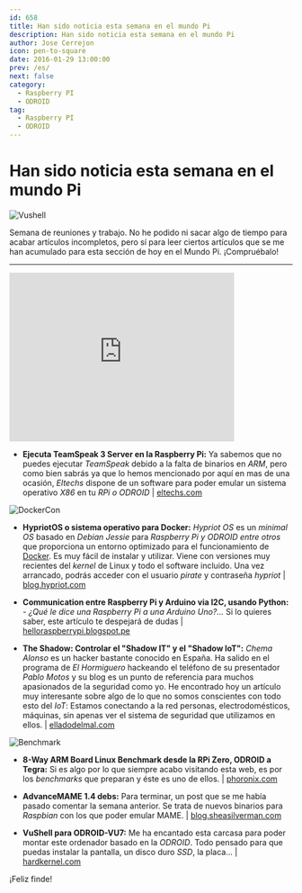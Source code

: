 ```yaml
---
id: 658
title: Han sido noticia esta semana en el mundo Pi
description: Han sido noticia esta semana en el mundo Pi
author: Jose Cerrejon
icon: pen-to-square
date: 2016-01-29 13:00:00
prev: /es/
next: false
category:
  - Raspberry PI
  - ODROID
tag:
  - Raspberry PI
  - ODROID
---
```


# Han sido noticia esta semana en el mundo Pi

![Vushell](/images/2016/01/VuShell_Guide_XU4_22.jpg)

Semana de reuniones y trabajo. No he podido ni sacar algo de tiempo para acabar artículos incompletos, pero sí para leer ciertos artículos que se me han acumulado para esta sección de hoy en el Mundo Pi. ¡Compruébalo!

- - -
<iframe width="400" height="300" src="https://www.youtube.com/embed/ORSREnUUL5k?rel=0" frameborder="0" allowfullscreen></iframe>

* **Ejecuta TeamSpeak 3 Server en la Raspberry Pi:** Ya sabemos que no puedes ejecutar *TeamSpeak* debido a la falta de binarios en *ARM*, pero como bien sabrás ya que lo hemos mencionado por aquí en mas de una ocasión, *Eltechs* dispone de un software para poder emular un sistema operativo *X86* en tu *RPi o ODROID* | [eltechs.com](http://eltechs.com/run-teamspeak-3-server-on-raspberry-pi/)

![DockerCon](/images/2016/01/Dockercon.png)

* **HypriotOS o sistema operativo para Docker:** *Hypriot OS* es un *minimal OS* basado en *Debian Jessie* para *Raspberry Pi y ODROID entre otros* que proporciona un entorno optimizado para el funcionamiento de [Docker](https://docs.docker.com/mac/). Es muy fácil de instalar y utilizar. Viene con versiones muy recientes del *kernel* de Linux y todo el software incluido. Una vez arrancado, podrás acceder con el usuario *pirate* y contraseña *hypriot* | [blog.hypriot.com](http://blog.hypriot.com/post/how-to-get-docker-working-on-your-favourite-arm-board-with-hypriotos/)

* **Communication entre Raspberry Pi y Arduino via I2C, usando Python:** - *¿Qué le dice una Raspberry Pi a una Arduino Uno?...* Si lo quieres saber, este artículo te despejará de dudas | [helloraspberrypi.blogspot.pe](http://helloraspberrypi.blogspot.pe/2014/12/communication-between-raspberry-pi-and.html?m=1)

* **The Shadow: Controlar el "Shadow IT" y el "Shadow IoT":** *Chema Alonso* es un hacker bastante conocido en España. Ha salido en el programa de *El Hormiguero* hackeando el teléfono de su presentador *Pablo Motos* y su blog es un punto de referencia para muchos apasionados de la seguridad como yo. He encontrado hoy un artículo muy interesante sobre algo de lo que no somos conscientes con todo esto del *IoT*: Estamos conectando a la red personas, electrodomésticos, máquinas, sin apenas ver el sistema de seguridad que utilizamos en ellos. | [elladodelmal.com](http://www.elladodelmal.com/2016/01/the-shadow-controlar-el-shadow-it-y-el.html)

![Benchmark](/images/2016/01/benchmarks.jpg)

* **8-Way ARM Board Linux Benchmark desde la RPi Zero, ODROID a Tegra:** Si es algo por lo que siempre acabo visitando esta web, es por los *benchmarks* que preparan y éste es uno de ellos. | [phoronix.com](http://www.phoronix.com/scan.php?page=article&item=8way-arm-sbc&num=1)

* **AdvanceMAME 1.4 debs:** Para terminar, un post que se me había pasado comentar la semana anterior. Se trata de nuevos binarios para *Raspbian* con los que poder emular MAME. | [blog.sheasilverman.com](http://blog.sheasilverman.com/2016/01/friday-post-advancemame-1-4-debs/)

* **VuShell para ODROID-VU7:** Me ha encantado esta carcasa para poder montar este ordenador basado en la *ODROID*. Todo pensado para que puedas instalar la pantalla, un disco duro *SSD*, la placa... | [hardkernel.com](http://www.hardkernel.com/main/products/prdt_info.php?g_code=G145154558544)

¡Feliz finde!